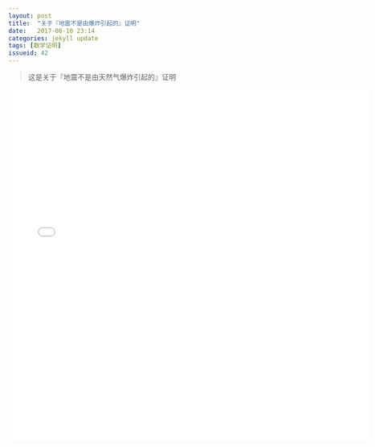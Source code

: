 ```yaml
---
layout: post
title:  "关于『地震不是由爆炸引起的』证明"
date:   2017-08-10 23:14
categories: jekyll update
tags: [数学证明]
issueid: 42
---
```

> 这是关于『地震不是由天然气爆炸引起的』证明

<iframe src="/download/eq-proof.pdf" style="width:718px; height:700px;" frameborder="0"></iframe>
